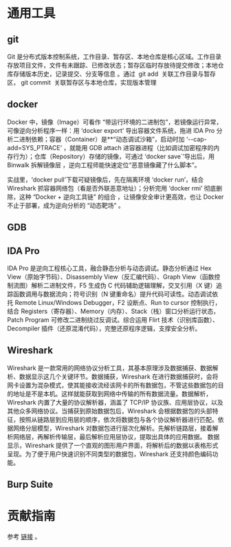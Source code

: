 
# 通用工具

## git
 
Git 是分布式版本控制系统，工作目录、暂存区、本地仓库是核心区域。工作目录存放项目文件，文件有未跟踪、已修改状态；暂存区临时存放待提交修改；本地仓库存储版本历史，记录提交、分支等信息 。通过  git add  关联工作目录与暂存区， git commit  关联暂存区与本地仓库，实现版本管理


## docker  
Docker 中，镜像（Image）可看作 “带运行环境的二进制包”，若镜像运行异常，可像逆向分析程序一样：用 ‘docker export’ 导出容器文件系统，拖进 IDA Pro 分析二进制依赖；容器（Container）是**“动态调试沙箱”，启动时加 ‘--cap-add=SYS_PTRACE’ ，就能用 GDB  attach 进容器进程（比如调试加密程序的内存行为）；仓库（Repository）存储的镜像，可通过 ‘docker save`’导出后，用 Binwalk 拆解镜像层 ，逆向工程师能快速定位“恶意镜像藏了什么脚本”。  

实战里，‘docker pull’下载可疑镜像后，先在隔离环境 ‘docker run’，结合 Wireshark 抓容器网络包（看是否外联恶意地址）；分析完用 ‘docker rmi’ 彻底删除，这种 “Docker + 逆向工具链” 的组合 ，让镜像安全审计更高效，也让 Docker 不止于部署，成为逆向分析的 “动态靶场” 。  


## GDB


## IDA Pro
IDA Pro 是逆向工程核心工具，融合静态分析与动态调试。静态分析通过 Hex View（原始字节码）、Disassembly View（反汇编代码）、Graph View（函数控制流图）解析二进制文件，F5 生成伪 C 代码辅助逻辑理解，交叉引用（X 键）追踪函数调用与数据流向；符号识别（N 键重命名）提升代码可读性。动态调试依托 Remote Linux/Windows Debugger，F2 设断点、Run to cursor 控制执行，结合 Registers（寄存器）、Memory（内存）、Stack（栈）窗口分析运行状态，Patch Program 可修改二进制绕过反调试。综合运用 Flirt 技术（识别库函数）、Decompiler 插件（还原混淆代码），完整还原程序逻辑，支撑安全分析。


## Wireshark
Wireshark 是一款常用的网络协议分析工具，其基本原理涉及数据捕获、数据解析、数据显示这几个关键环节。数据捕获，Wireshark 在进行数据捕获时，会将网卡设置为混杂模式，使其能接收流经该网卡的所有数据包，不管这些数据包的目的地址是不是本机。这样就能获取到网络中传输的所有数据流量。数据解析，Wireshark 内置了大量的协议解析器，涵盖了 TCP/IP 协议族、应用层协议，以及其他众多网络协议。当捕获到原始数据包后，Wireshark 会根据数据包的头部特征，按照从链路层到应用层的顺序，依次将数据包与各个协议解析器进行匹配。依据网络分层模型，Wireshark 对数据包进行层次化解析。先解析链路层，接着解析网络层，再解析传输层，最后解析应用层协议，提取出具体的应用数据。
数据显示，Wireshark 提供了一个直观的图形用户界面，将解析后的数据以表格形式呈现。为了便于用户快速识别不同类型的数据包，Wireshark 还支持颜色编码功能。

## Burp Suite

# 贡献指南

参考 [链接](https://github.com/OpenHUTB/.github/blob/master/CONTRIBUTING.md) 。
